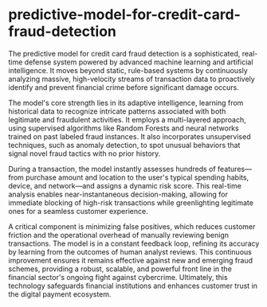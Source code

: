 # predictive-model-for-credit-card-fraud-detection

The predictive model for credit card fraud detection is a sophisticated, real-time defense system powered by advanced machine learning and artificial intelligence. It moves beyond static, rule-based systems by continuously analyzing massive, high-velocity streams of transaction data to proactively identify and prevent financial crime before significant damage occurs.

The model's core strength lies in its adaptive intelligence, learning from historical data to recognize intricate patterns associated with both legitimate and fraudulent activities. It employs a multi-layered approach, using supervised algorithms like Random Forests and neural networks trained on past labeled fraud instances. It also incorporates unsupervised techniques, such as anomaly detection, to spot unusual behaviors that signal novel fraud tactics with no prior history.

During a transaction, the model instantly assesses hundreds of features—from purchase amount and location to the user's typical spending habits, device, and network—and assigns a dynamic risk score. This real-time analysis enables near-instantaneous decision-making, allowing for immediate blocking of high-risk transactions while greenlighting legitimate ones for a seamless customer experience.

A critical component is minimizing false positives, which reduces customer friction and the operational overhead of manually reviewing benign transactions. The model is in a constant feedback loop, refining its accuracy by learning from the outcomes of human analyst reviews. This continuous improvement ensures it remains effective against new and emerging fraud schemes, providing a robust, scalable, and powerful front line in the financial sector's ongoing fight against cybercrime. Ultimately, this technology safeguards financial institutions and enhances customer trust in the digital payment ecosystem.
